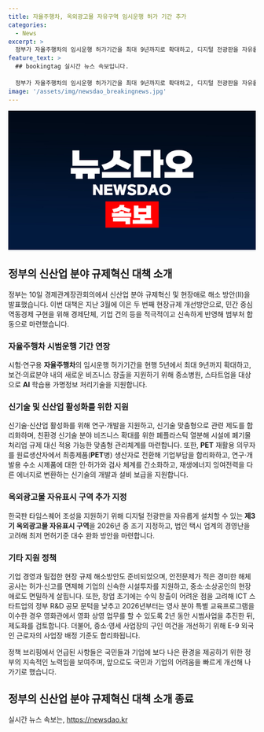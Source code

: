```yaml
---
title: 자율주행차, 옥외광고물 자유구역 임시운행 허가 기간 추가
categories:
  - News
excerpt: >
  정부가 자율주행차의 임시운행 허가기간을 최대 9년까지로 확대하고, 디지털 전광판을 자유롭게 설치할 수 있는 옥외광고물 자유표시 구역을 추가 지정한다. 이는 10일 발표된 현장규제 해소 방안(Ⅱ)으로, 연구·개발 지원 및 신기술 맞춤형 관련 제도 합리화 등을 포함한다. 또한, 친환경 신기술 분야 비즈니스 확대와 기업 경영과 밀접한 현장 규제 해소방안, 영사 분야 특별 교육프로그램 등을 마련했다. 중소·영세 사업장의 구인 여건을 개선하기 위한 조치도 추진 중이며, 개선된 정책으로 국민과 기업 경영에 보탬이 될 것으로 기대된다.
feature_text: >
  ## bookingtag 실시간 뉴스 속보입니다.

  정부가 자율주행차의 임시운행 허가기간을 최대 9년까지로 확대하고, 디지털 전광판을 자유롭게 설치할 수 있는 옥외광고물 자유표시 구역을 추가 지정한다. 이는 10일 발표된 현장규제 해소 방안(Ⅱ)으로, 연구·개발 지원 및 신기술 맞춤형 관련 제도 합리화 등을 포함한다. 또한, 친환경 신기술 분야 비즈니스 확대와 기업 경영과 밀접한 현장 규제 해소방안, 영사 분야 특별 교육프로그램 등을 마련했다. 중소·영세 사업장의 구인 여건을 개선하기 위한 조치도 추진 중이며, 개선된 정책으로 국민과 기업 경영에 보탬이 될 것으로 기대된다.
image: '/assets/img/newsdao_breakingnews.jpg'
---
```


<p><img src="/assets/img/newsdao_breakingnews.jpg" alt="bookingtag 속보" /></p>

<h2 data-ke-size="size26">정부의 신산업 분야 규제혁신 대책 소개</h2>

<p data-ke-size="size16">정부는 10일 경제관계장관회의에서 신산업 분야 규제혁신 및 현장애로 해소 방안(Ⅱ)을 발표했습니다. 이번 대책은 지난 3월에 이은 두 번째 현장규제 개선방안으로, 민간 중심 역동경제 구현을 위해 경제단체, 기업 건의 등을 적극적이고 신속하게 반영해 범부처 합동으로 마련했습니다.</p>

<h3 data-ke-size="size24">자율주행차 시범운행 기간 연장</h3>

<p data-ke-size="size16">시험·연구용 <b>자율주행차</b>의 임시운행 허가기간을 현행 5년에서 최대 9년까지 확대하고, 보건·의료분야 내의 새로운 비즈니스 창출을 지원하기 위해 중소병원, 스타트업을 대상으로 <b>AI</b> 학습용 가명정보 처리기술을 지원합니다.</p>

<h3 data-ke-size="size24">신기술 및 신산업 활성화를 위한 지원</h3>

<p data-ke-size="size16">신기술·신산업 활성화를 위해 연구·개발을 지원하고, 신기술 맞춤형으로 관련 제도를 합리화하며, 친환경 신기술 분야 비즈니스 확대를 위한 폐플라스틱 열분해 시설에 폐기물처리업 규제 대신 적용 가능한 맞춤형 관리체계를 마련합니다. 또한, <b>PET</b> 재활용 의무자를 원료생산자에서 최종제품(<b>PET</b>병) 생산자로 전환해 기업부담을 합리화하고, 연구·개발용 수소 시제품에 대한 인·허가와 검사 체계를 간소화하고, 재생에너지 잉여전력을 다른 에너지로 변환하는 신기술의 개발과 설비 보급을 지원합니다.</p>

<h3 data-ke-size="size24">옥외광고물 자유표시 구역 추가 지정</h3>

<p data-ke-size="size16">한국판 타임스퀘어 조성을 지원하기 위해 디지털 전광판을 자유롭게 설치할 수 있는 <b>제3기 옥외광고물 자유표시 구역</b>을 2026년 중 조기 지정하고, 법인 택시 업계의 경영난을 고려해 최저 면허기준 대수 완화 방안을 마련합니다.</p>

<h3 data-ke-size="size24">기타 지원 정책</h3>

<p data-ke-size="size16">기업 경영과 밀접한 현장 규제 해소방안도 준비되었으며, 안전문제가 적은 경미한 해체공사는 허가·신고를 면제해 기업의 신속한 시설투자를 지원하고, 중소·소상공인의 현장 애로도 면밀하게 살핍니다. 또한, 창업 초기에는 수익 창출이 어려운 점을 고려해 ICT 스타트업의 정부 R&D 공모 문턱을 낮추고 2026년부터는 영사 분야 특별 교육프로그램을 이수한 경우 영화관에서 영화 상영 업무를 할 수 있도록 2년 동안 시범사업을 추진한 뒤, 제도화를 검토합니다. 더불어, 중소·영세 사업장의 구인 여건을 개선하기 위해 E-9 외국인 근로자의 사업장 배정 기준도 합리화됩니다.</p>

<p data-ke-size="size16">정책 브리핑에서 언급된 사항들은 국민들과 기업에 보다 나은 환경을 제공하기 위한 정부의 지속적인 노력임을 보여주며, 앞으로도 국민과 기업의 어려움을 빠르게 개선해 나가기로 했습니다.</p>

<h2 data-ke-size="size26">정부의 신산업 분야 규제혁신 대책 소개 종료</h2>
실시간 뉴스 속보는, <a href="https://newsdao.kr" rel="dofollow">https://newsdao.kr</a>


